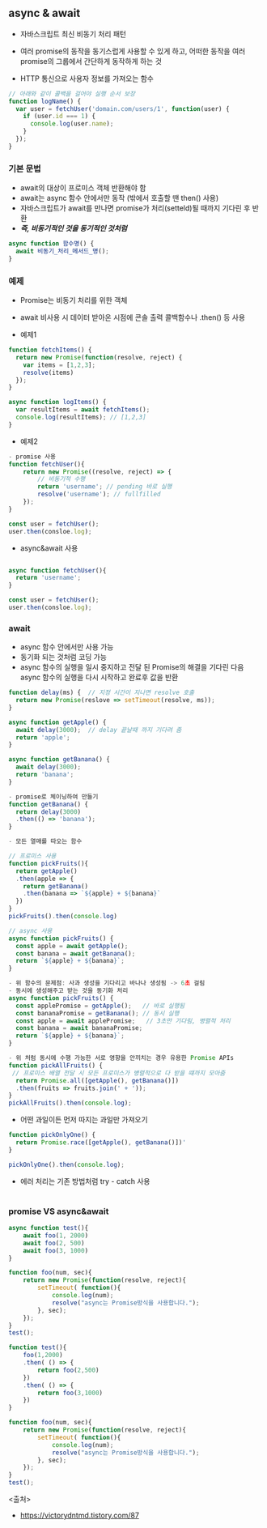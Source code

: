 ## async & await
- 자바스크립트 최신 비동기 처리 패턴
- 여러 promise의 동작을 동기스럽게 사용할 수 있게 하고, 어떠한 동작을 여러 promise의 그룹에서 간단하게 동작하게 하는 것

-  HTTP 통신으로 사용자 정보를 가져오는 함수

```javascript
// 아래와 같이 콜백을 걸어야 실행 순서 보장
function logName() {
  var user = fetchUser('domain.com/users/1', function(user) {
    if (user.id === 1) {
      console.log(user.name);
    }
  });
}
```

### 기본 문법
- await의 대상이 프로미스 객체 반환해야 함
- await는 async 함수 안에서만 동작 (밖에서 호출할 땐 then() 사용)
- 자바스크립트가 await를 만나면 promise가 처리(setteld)될 때까지 기다린 후 반환
- ***즉, 비동기적인 것을 동기적인 것처럼*** 
```javascript
async function 함수명() {
  await 비동기_처리_메서드_명();
}
```


### 예제
- Promise는 비동기 처리를 위한 객체
- await 비사용 시 데이터 받아온 시점에 콘솔 출력 콜백함수나 .then() 등 사용

- 예제1
```javascript
function fetchItems() {
  return new Promise(function(resolve, reject) {
    var items = [1,2,3];
    resolve(items)
  });
}

async function logItems() {
  var resultItems = await fetchItems();
  console.log(resultItems); // [1,2,3]
}
```
- 예제2
```javascript
- promise 사용
function fetchUser(){
	return new Promise((resolve, reject) => {
		// 비동기적 수행
		return 'username'; // pending 바로 실행
		resolve('username'); // fullfilled
	});
}

const user = fetchUser();
user.then(consloe.log);
```

- async&await 사용
```javascript

async function fetchUser(){
  return 'username';
}

const user = fetchUser();
user.then(consloe.log);
```

### await
- async 함수 안에서만 사용 가능
- 동기화 되는 것처럼 코딩 가능
- async 함수의 실행을 일시 중지하고 전달 된 Promise의 해결을 기다린 다음 async 함수의 실행을 다시 시작하고 완료후 값을 반환

```javascript
function delay(ms) {  // 지정 시간이 지나면 resolve 호출
  return new Promise(reslove => setTimeout(resolve, ms));
}

async function getApple() {
  await delay(3000);  // delay 끝날때 까지 기다려 줌
  return 'apple';
}

async function getBanana() {
  await delay(3000);
  return 'banana';
}

- promise로 체이닝하여 만들기
function getBanana() {
  return delay(3000)
  .then(() => 'banana');
}
```

```javascript
- 모든 열매를 따오는 함수

// 프로미스 사용
function pickFruits(){
  return getApple()
  .then(apple => {
    return getBanana()
    .then(banana => `${apple} + ${banana}`
  })
}
pickFruits().then(console.log)
```
```javascript
// async 사용
async function pickFruits() {
  const apple = await getApple();
  const banana = await getBanana();
  return `${apple} + ${banana}`;
}

- 위 함수의 문제점: 사과 생성을 기다리고 바나나 생성됨 -> 6초 걸림
- 동시에 생성해주고 받는 것을 동기화 처리
async function pickFruits() {
  const applePromise = getApple();   // 바로 실행됨
  const bananaPromise = getBanana(); // 동시 실행
  const apple = await applePromise;   // 3초만 기다림, 병렬적 처리
  const banana = await bananaPromise;
  return `${apple} + ${banana}`;
}

- 위 처럼 동시에 수행 가능한 서로 영향을 안끼치는 경우 유용한 Promise APIs
function pickAllFruits() {
 // 프로미스 배열 전달 시 모든 프로미스가 병렬적으로 다 받을 떄까지 모아줌
  return Promise.all([getApple(), getBanana()])
  .then(fruits => fruits.join(' + '));
}
pickAllFruits().then(console.log);
```

- 어떤 과일이든 먼저 따지는 과일만 가져오기
```javascript
function pickOnlyOne() {
  return Promise.race([getApple(), getBanana()])'
}

pickOnlyOne().then(console.log);
```
- 에러 처리는 기존 방법처럼 try - catch 사용
<br/><br/>

### promise VS async&await
```javascript
async function test(){
    await foo(1, 2000)
    await foo(2, 500)
    await foo(3, 1000)
}

function foo(num, sec){
    return new Promise(function(resolve, reject){
        setTimeout( function(){
            console.log(num);
            resolve("async는 Promise방식을 사용합니다.");
        }, sec);
    });
}
test();
```
```javascript
function test(){
    foo(1,2000)
    .then( () => {
        return foo(2,500)
    })
    .then( () => {
        return foo(3,1000)
    })
}

function foo(num, sec){
    return new Promise(function(resolve, reject){
        setTimeout( function(){
            console.log(num);
            resolve("async는 Promise방식을 사용합니다.");
        }, sec);
    });
}
test();
```

<출처>
- https://victorydntmd.tistory.com/87
